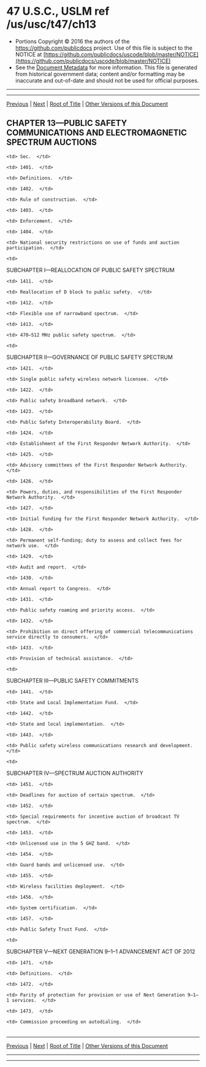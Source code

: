 ---
---

# 47 U.S.C., USLM ref /us/usc/t47/ch13

* Portions Copyright © 2016 the authors of the https://github.com/publicdocs project.
  Use of this file is subject to the NOTICE at [https://github.com/publicdocs/uscode/blob/master/NOTICE](https://github.com/publicdocs/uscode/blob/master/NOTICE)
* See the [Document Metadata](././../../../..//README.md) for more information.
  This file is generated from historical government data; content and/or formatting may be inaccurate and out-of-date and should not be used for official purposes.

----------
----------

[Previous](./../../../..//us/usc/t47/ch12/m__us_usc_t47_s1305.md) | [Next](./../../../..//us/usc/t47/ch13/m__us_usc_t47_s1401.md) | [Root of Title](./../../../../) | [Other Versions of this Document](https://publicdocs.github.io/go/links?ns=uslm&ref=%2Fus%2Fusc%2Ft47%2Fch13)

## CHAPTER 13—PUBLIC SAFETY COMMUNICATIONS AND ELECTROMAGNETIC SPECTRUM AUCTIONS

<table>

  <tr>

    <td> Sec.  </td>

  </tr>

  <tr>

    <td> 1401.  </td>

    <td> Definitions.  </td>

  </tr>

  <tr>

    <td> 1402.  </td>

    <td> Rule of construction.  </td>

  </tr>

  <tr>

    <td> 1403.  </td>

    <td> Enforcement.  </td>

  </tr>

  <tr>

    <td> 1404.  </td>

    <td> National security restrictions on use of funds and auction participation.  </td>

  </tr>

  <tr>

    <td> 

SUBCHAPTER I—REALLOCATION OF PUBLIC SAFETY SPECTRUM  </td>

  </tr>

  <tr>

    <td> 1411.  </td>

    <td> Reallocation of D block to public safety.  </td>

  </tr>

  <tr>

    <td> 1412.  </td>

    <td> Flexible use of narrowband spectrum.  </td>

  </tr>

  <tr>

    <td> 1413.  </td>

    <td> 470–512 MHz public safety spectrum.  </td>

  </tr>

  <tr>

    <td> 

SUBCHAPTER II—GOVERNANCE OF PUBLIC SAFETY SPECTRUM  </td>

  </tr>

  <tr>

    <td> 1421.  </td>

    <td> Single public safety wireless network licensee.  </td>

  </tr>

  <tr>

    <td> 1422.  </td>

    <td> Public safety broadband network.  </td>

  </tr>

  <tr>

    <td> 1423.  </td>

    <td> Public Safety Interoperability Board.  </td>

  </tr>

  <tr>

    <td> 1424.  </td>

    <td> Establishment of the First Responder Network Authority.  </td>

  </tr>

  <tr>

    <td> 1425.  </td>

    <td> Advisory committees of the First Responder Network Authority.  </td>

  </tr>

  <tr>

    <td> 1426.  </td>

    <td> Powers, duties, and responsibilities of the First Responder Network Authority.  </td>

  </tr>

  <tr>

    <td> 1427.  </td>

    <td> Initial funding for the First Responder Network Authority.  </td>

  </tr>

  <tr>

    <td> 1428.  </td>

    <td> Permanent self-funding; duty to assess and collect fees for network use.  </td>

  </tr>

  <tr>

    <td> 1429.  </td>

    <td> Audit and report.  </td>

  </tr>

  <tr>

    <td> 1430.  </td>

    <td> Annual report to Congress.  </td>

  </tr>

  <tr>

    <td> 1431.  </td>

    <td> Public safety roaming and priority access.  </td>

  </tr>

  <tr>

    <td> 1432.  </td>

    <td> Prohibition on direct offering of commercial telecommunications service directly to consumers.  </td>

  </tr>

  <tr>

    <td> 1433.  </td>

    <td> Provision of technical assistance.  </td>

  </tr>

  <tr>

    <td> 

SUBCHAPTER III—PUBLIC SAFETY COMMITMENTS  </td>

  </tr>

  <tr>

    <td> 1441.  </td>

    <td> State and Local Implementation Fund.  </td>

  </tr>

  <tr>

    <td> 1442.  </td>

    <td> State and local implementation.  </td>

  </tr>

  <tr>

    <td> 1443.  </td>

    <td> Public safety wireless communications research and development.  </td>

  </tr>

  <tr>

    <td> 

SUBCHAPTER IV—SPECTRUM AUCTION AUTHORITY  </td>

  </tr>

  <tr>

    <td> 1451.  </td>

    <td> Deadlines for auction of certain spectrum.  </td>

  </tr>

  <tr>

    <td> 1452.  </td>

    <td> Special requirements for incentive auction of broadcast TV spectrum.  </td>

  </tr>

  <tr>

    <td> 1453.  </td>

    <td> Unlicensed use in the 5 GHZ band.  </td>

  </tr>

  <tr>

    <td> 1454.  </td>

    <td> Guard bands and unlicensed use.  </td>

  </tr>

  <tr>

    <td> 1455.  </td>

    <td> Wireless facilities deployment.  </td>

  </tr>

  <tr>

    <td> 1456.  </td>

    <td> System certification.  </td>

  </tr>

  <tr>

    <td> 1457.  </td>

    <td> Public Safety Trust Fund.  </td>

  </tr>

  <tr>

    <td> 

SUBCHAPTER V—NEXT GENERATION 9–1–1 ADVANCEMENT ACT OF 2012  </td>

  </tr>

  <tr>

    <td> 1471.  </td>

    <td> Definitions.  </td>

  </tr>

  <tr>

    <td> 1472.  </td>

    <td> Parity of protection for provision or use of Next Generation 9–1–1 services.  </td>

  </tr>

  <tr>

    <td> 1473.  </td>

    <td> Commission proceeding on autodialing.  </td>

  </tr>

</table>

----------

[Previous](./../../../..//us/usc/t47/ch12/m__us_usc_t47_s1305.md) | [Next](./../../../..//us/usc/t47/ch13/m__us_usc_t47_s1401.md) | [Root of Title](./../../../../) | [Other Versions of this Document](https://publicdocs.github.io/go/links?ns=uslm&ref=%2Fus%2Fusc%2Ft47%2Fch13)

----------
----------



